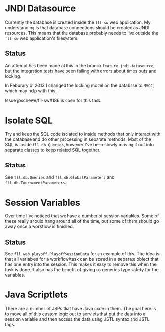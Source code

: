 JNDI Datasource
===============

Currently the database is created inside the `fll-sw` web application. My understanding is that database connections should be created as JNDI resources. This means that the database probably needs to live outside the `fll-sw` web application's filesystem. 

Status
------
An attempt has been made at this in the branch `feature.jndi-datasource`, but the integration tests have been failing with errors about times outs and locking.

In Feburary of 2013 I changed the locking model on the database to `MVCC`, which may help with this.

Issue jpschewe/fll-sw#186 is open for this task.


Isolate SQL
===========
Try and keep the SQL code isolated to inside methods that only interact with the database and do other processing in separate methods. Most of the SQL is inside `fll.db.Queries`, however I've been slowly moving it out into separate classes to keep related SQL together.

Status
-------
See `fll.db.Queries` and `fll.db.GlobalParameters` and `fll.db.TournamentParameters`.


Session Variables
=================
Over time I've noticed that we have a number of session variables. Some of these really should hang around all of the time, but some of them should go away once a workflow is finished. 

Status
-------
See `fll.web.playoff.PlayoffSessionData` for an example of this. The idea is that all variables for a workflow/task can be stored in a separate object that has one entry into the session. This makes it easy to remove this when the task is done. It also has the benefit of giving us generics type safety for the variables.


Java Scriptlets
===============
There are a number of JSPs that have Java code in them. The goal here is to move all of this custom logic out to servlets that put the data into a session variable and then access the data using JSTL syntax and JSTL tags.

